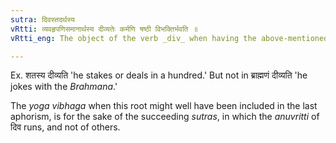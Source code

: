 ```yaml
---
sutra: दिवस्तदर्थस्य
vRtti: व्यवहृपणिसमानार्थस्य दीव्यतेः कर्मणि षष्ठी विभक्तिर्भवति ॥
vRtti_eng: The object of the verb _div_ when having the above-mentioned sense of 'dealing' or 'staking,' takes the sixth case-affix.

---
```

Ex. शतस्य दीव्यति 'he stakes or deals in a hundred.' But not in ब्राह्मणं दीव्यति 'he jokes with the _Brahmana_.'

The _yoga_ _vibhaga_ when this root might well have been included in the last aphorism, is for the sake of the succeeding _sutras_, in which the _anuvritti_ of दिव runs, and not of others.